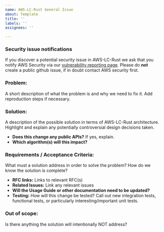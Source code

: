 ```yaml
---
name: AWS-LC-Rust General Issue
about: Template
title: ''
labels: ''
assignees: ''

---
```


### Security issue notifications

If you discover a potential security issue in AWS-LC-Rust we ask that you notify AWS Security via our
[vulnerability reporting page](http://aws.amazon.com/security/vulnerability-reporting/). Please do **not** create a
public github issue, if in doubt contact AWS security first.

### Problem:

A short description of what the problem is and why we need to fix it. Add reproduction steps if necessary.

### Solution:

A description of the possible solution in terms of AWS-LC-Rust architecture. Highlight and explain any potentially
controversial design decisions taken.

* **Does this change any public APIs?** If yes, explain.
* **Which algorithm(s) will this impact?**

### Requirements / Acceptance Criteria:

What must a solution address in order to solve the problem? How do we know the solution is complete?

* **RFC links:** Links to relevant RFC(s)
* **Related Issues:** Link any relevant issues
* **Will the Usage Guide or other documentation need to be updated?**
* **Testing:** How will this change be tested? Call out new integration tests, functional tests, or particularly
  interesting/important unit tests.


### Out of scope:

Is there anything the solution will intentionally NOT address?
